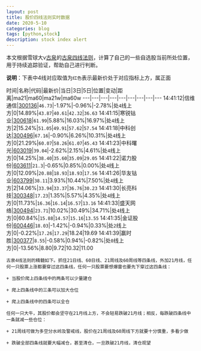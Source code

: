 ```yaml
---
layout: post
title: 股价四线法则实时数据
date: 2020-5-10
categories: blog
tags: [python,stock]
description: stock index alert
---
```



本文根据雪球大v[古泉](https://xueqiu.com/u/7148646888)的[古泉四线法则](https://xueqiu.com/7148646888/130498192)，计算了自己的一些自选股当前所处位置，用于持续追踪验证，帮助自己进行判断。

**说明**：下表中4线对应取值为`红色`表示最新价处于对应指标上方，属正面

时间|名称|代码|最新价|当日|3日|5日|位置|变动|距离|ma21|ma60|ma21w|ma60w
---|---|---|---|---|---|---|---|---
14:41:12|信维通信|[300136](https://xueqiu.com/S/SZ300136)|`46.73`|-1.97%|-0.96%|-2.78%|处`4`线上方|0|14.89%|`43.87`|`40.61`|`42.32`|`36.63`
14:41:15|寒锐钴业|[300618](https://xueqiu.com/S/SZ300618)|`61.99`|5.88%|16.03%|16.97%|处`4`线上方|2|15.24%|`51.05`|`49.91`|`57.62`|`57.54`
14:41:18|中科创达|[300496](https://xueqiu.com/S/SZ300496)|`67.16`|-0.90%|6.26%|10.31%|处`4`线上方|0|21.29%|`60.07`|`58.26`|`61.07`|`45.43`
14:41:23|中科曙光|[603019](https://xueqiu.com/S/SH603019)|`39.04`|-2.62%|2.15%|4.61%|处`4`线上方|0|14.25%|`38.40`|`35.60`|`35.09`|`29.05`
14:41:22|诺力股份|[603611](https://xueqiu.com/S/SH603611)|`21.3`|-0.65%|0.85%|0.00%|处`4`线上方|0|12.09%|`20.88`|`18.93`|`18.93`|`17.56`
14:41:26|华友钴业|[603799](https://xueqiu.com/S/SH603799)|`38.11`|3.93%|10.44%|7.50%|处`4`线上方|2|14.06%|`33.94`|`33.37`|`36.76`|`30.23`
14:41:30|长亮科技|[300348](https://xueqiu.com/S/SZ300348)|`17.23`|1.35%|5.57%|4.35%|处`4`线上方|0|11.73%|`16.36`|`16.14`|`16.57`|`13.16`
14:41:33|盛天网络|[300494](https://xueqiu.com/S/SZ300494)|`23.71`|10.02%|30.49%|34.71%|处`4`线上方|0|60.84%|`15.88`|`14.57`|`15.16`|`13.55`
14:41:35|金证股份|[600446](https://xueqiu.com/S/SH600446)|`18.03`|-1.42%|-0.94%|0.33%|处`2`线上方|0|-0.22%|`17.26`|`17.29`|18.24|19.69
14:41:39|赢时胜|[300377](https://xueqiu.com/S/SZ300377)|`8.55`|-0.58%|0.94%|-0.82%|处`0`线上方|0|-13.56%|8.80|9.72|10.32|11.00

```
古泉4线法则的精髓如下。抓住21日线、60日线、21周线及60周线等四条线，外加21月线，任何一只股票上涨都要穿过这四条线，任何一只股票要想爆雷也要先下穿过这四条线：

+ 当股价爬上四条线中的两条可以少量建仓

+ 爬上四条线中的三条可以加大仓位

+ 爬上四条线中的四条可以全仓

任何一只大牛，其股价都会坚守在21月线上方，不会轻易跌破21月线；相反，每跌破四条线中一条就减一些仓位：

+ 21周线可做为多空分水岭及警戒线，股价在21周线及60周线下方就要十分慎重，多看少做

+ 跌破全部四条线就要大幅减仓，甚至清仓，一旦跌破21月线，清仓观望
```